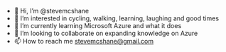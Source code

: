 - 👋 Hi, I’m @stevemcshane
- 👀 I’m interested in cycling, walking, learning, laughing and good times
- 🌱 I’m currently learning Microsoft Azure and what it does
- 💞️ I’m looking to collaborate on expanding knowledge on Azure
- 📫 How to reach me stevemcshane@gmail.com

<!---
stevemcshane/stevemcshane is a ✨ special ✨ repository because its `README.md` (this file) appears on your GitHub profile.
You can click the Preview link to take a look at your changes.
--->
